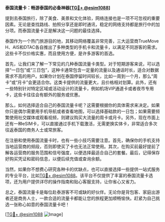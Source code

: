 **泰国流量卡：畅游泰国的必备神器[[TG💪+ @esim1088](https://t.me/s/esim1088)]**

提到去泰国旅行，除了美食、美景和文化体验，网络连接也是一项不可忽视的重要因素。无论是查找路线、拍照分享还是即时通讯，稳定的网络支持都是旅行中的加分项。而泰国流量卡正是解决这一问题的最佳选择。

泰国作为一个热门旅游目的地，其移动网络覆盖非常完善，三大运营商TrueMove H、AIS和DTAC各自推出了多种类型的手机卡和流量卡，以满足不同游客的需求。这些卡不仅价格实惠，而且使用方便，是许多游客的首选。

首先，让我们来了解一下常见的几种泰国流量卡类型。对于短期游客来说，可以选择“一日包”或“三日包”，这种卡通常包含一定量的流量以及通话时长，适合对数据需求不高的用户。如果你计划在泰国停留时间较长，比如一周到一个月，那么“周卡”或“月卡”会更适合你。这类卡提供的流量更大，且价格相对划算。此外，还有一些特别针对特定区域或活动设计的流量卡，例如机场VIP通道卡或者夜市专用卡，这些卡往往会有额外的服务或优惠。

那么，如何选择适合自己的泰国流量卡呢？这需要根据你的具体需求来决定。如果你只是偶尔需要用手机导航或者查看地图，可以选择基础款的一日包；如果需要频繁使用社交媒体或观看视频，则建议购买大流量的周卡或月卡。另外，现在市面上还有一种eSIM卡，可以直接通过手机下载激活，无需更换实体卡，非常适合多次往返泰国的商务人士或常旅客。

在注册和使用泰国流量卡时，也有一些小技巧需要注意。首先，确保你的手机支持当地运营商的频段，否则即使买了卡也无法正常使用。其次，在购买前最好提前了解各运营商的服务范围和信号强度，以便选择最适合自己的套餐。最后，记得保存好购买凭证和密码信息，以便后续充值或查询余额。

当然，如果你不想费心研究各种卡的优缺点，也可以直接选择一些提供一站式服务的专业平台，比如[TG💪+ @esim1088](https://t.me/s/esim1088)。该平台不仅提供了丰富的泰国流量卡选项，还为用户提供详尽的操作指南和贴心客服支持，让你省心又省力。

总之，泰国流量卡是每位赴泰游客不可或缺的好伙伴。无论你是背包客、家庭出游者还是商务人士，一款合适的流量卡都能让您的旅程更加顺畅愉快。赶紧为自己挑选一张称心如意的泰国流量卡吧！

[[TG💪+ @esim1088](https://t.me/s/esim1088) ![Image](https://i.postimg.cc/4NQfJmqS/Snipaste-2025-05-13-00-14-12.png)]